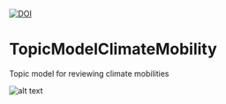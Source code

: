 [![DOI](https://zenodo.org/badge/DOI/10.5281/zenodo.3685296.svg)](https://doi.org/10.5281/zenodo.3685296)

# TopicModelClimateMobility
Topic model for reviewing climate mobilities


![alt text](https://github.com/geoliz/TopicModelClimateMobility/blob/master/WordCloud.jpg)

